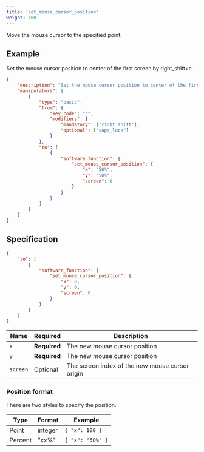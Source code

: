 ```yaml
---
title: 'set_mouse_cursor_position'
weight: 400
---
```


Move the mouse cursor to the specified point.

## Example

Set the mouse cursor position to center of the first screen by right_shift+c.

```json
{
    "description": "Set the mouse cursor position to center of the first screen by right_shift+c",
    "manipulators": [
        {
            "type": "basic",
            "from": {
                "key_code": "c",
                "modifiers": {
                    "mandatory": ["right_shift"],
                    "optional": ["caps_lock"]
                }
            },
            "to": [
                {
                    "software_function": {
                        "set_mouse_cursor_position": {
                            "x": "50%",
                            "y": "50%",
                            "screen": 0
                        }
                    }
                }
            ]
        }
    ]
}
```

## Specification

```json
{
    "to": [
        {
            "software_function": {
                "set_mouse_cursor_position": {
                    "x": 0,
                    "y": 0,
                    "screen": 0
                }
            }
        }
    ]
}
```

| Name     | Required     | Description                                     |
| -------- | ------------ | ----------------------------------------------- |
| `x`      | **Required** | The new mouse cursor position                   |
| `y`      | **Required** | The new mouse cursor position                   |
| `screen` | Optional     | The screen index of the new mouse cursor origin |

### Position format

There are two styles to specify the position.

| Type    | Format  | Example          |
| ------- | ------- | ---------------- |
| Point   | integer | `{ "x": 100 }`   |
| Percent | "xx%"   | `{ "x": "50%" }` |
